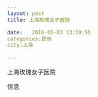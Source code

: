```yaml
--- 
layout: post 
title: 上海玫瑰女子医院

date:   2016-05-03 13:39:56 
categories:其他  
city:上海
  
--- 
```

   
上海玫瑰女子医院

信息

